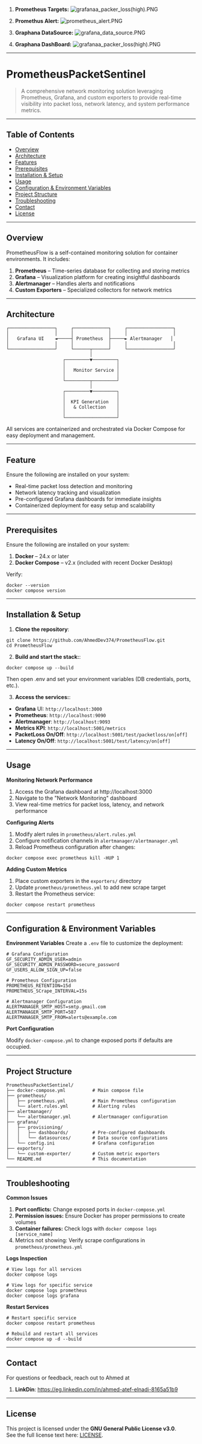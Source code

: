 1. **Prometheus Targets:** 
![grafanaa_packer_loss(high).PNG](Images/grafanaa_packer_loss(high).PNG)

2. **Promethus Alert:** 
![prometheus_alert.PNG](Images/prometheus_alert.PNG)

3. **Graphana DataSource:** 
![grafana_data_source.PNG](images/grafana_data_source.PNG)  

4. **Graphana DashBoard:** 
![grafanaa_packer_loss(high).PNG](images/grafanaa_packer_loss(high).PNG)


---

# PrometheusPacketSentinel

> A comprehensive network monitoring solution leveraging Prometheus, Grafana, and custom exporters to provide real-time visibility into packet loss, network latency, and system performance metrics.

---

##  Table of Contents

- [Overview](#overview)  
- [Architecture](#architecture)
- [Features](#features)   
- [Prerequisites](#prerequisites)  
- [Installation & Setup](#installation--setup)  
- [Usage](#usage)  
- [Configuration & Environment Variables](#configuration--environment-variables)  
- [Project Structure](#project-structure)
- [Troubleshooting](#Troubleshooting)  
- [Contact](#contact)  
- [License](#license)

---

## Overview

PrometheusFlow is a self-contained monitoring solution for container environments. It includes:

1. **Prometheus** – Time-series database for collecting and storing metrics
2. **Grafana** – Visualization platform for creating insightful dashboards
3. **Alertmanager** – Handles alerts and notifications
4. **Custom Exporters** – Specialized collectors for network metrics

---

## Architecture

```plaintext
┌─────────────────┐     ┌─────────────┐     ┌─────────────────┐
│                 │     │             │     │                 │
│   Grafana UI    ◄─────┤ Prometheus  ├─────► Alertmanager   │
│                 │     │             │     │                 │
└─────────────────┘     └──────┬──────┘     └─────────────────┘
                               │
                     ┌─────────▼─────────┐
                     │                   │
                     │   Monitor Service │
                     │                   │
                     └─────────┬─────────┘
                               │
                     ┌─────────▼─────────┐
                     │                   │
                     │  KPI Generation   │
                     │   & Collection    │
                     │                   │
                     └───────────────────┘
```
All services are containerized and orchestrated via Docker Compose for easy deployment and management.

---
## Feature

Ensure the following are installed on your system:
  - Real-time packet loss detection and monitoring
  - Network latency tracking and visualization
  - Pre-configured Grafana dashboards for immediate insights
  - Containerized deployment for easy setup and scalability

---

## Prerequisites

Ensure the following are installed on your system:

1. **Docker** – 24.x or later
2. **Docker Compose** – v2.x (included with recent Docker Desktop)

Verify:

```plaintext
docker --version
docker compose version
```

---

## Installation & Setup

1. **Clone the repository**:
```plaintext
git clone https://github.com/AhmedDev374/PrometheusFlow.git
cd PrometheusFlow
```

2. **Build and start the stack:**:
```plaintext
docker compose up --build
```
Then open .env and set your environment variables (DB credentials, ports, etc.).

3. **Access the services:**:

  - **Grafana** UI: ```http://localhost:3000```
  - **Prometheus**: ```http://localhost:9090```
  - **Alertmanager**: ```http://localhost:9093```
  - **Metrics KPI**: ```http://localhost:5001/metrics```
  - **PacketLoss On/Off**: ```http://localhost:5001/test/packetloss/on[off]```
  - **Latency On/Off**: ```http://localhost:5001/test/latency/on[off]```

---

## Usage
**Monitoring Network Performance**

1. Access the Grafana dashboard at http://localhost:3000
2. Navigate to the "Network Monitoring" dashboard
3. View real-time metrics for packet loss, latency, and network performance

**Configuring Alerts**

1. Modify alert rules in ```prometheus/alert.rules.yml```
2. Configure notification channels in ```alertmanager/alertmanager.yml```
3. Reload Prometheus configuration after changes:

```plaintext
docker compose exec prometheus kill -HUP 1
```
**Adding Custom Metrics**

1. Place custom exporters in the ```exporters/``` directory
2. Update ```prometheus/prometheus.yml``` to add new scrape target
3. Restart the Prometheus service:
```plaintext
docker compose restart prometheus
```
---

## Configuration & Environment Variables

**Environment Variables**
Create a ```.env``` file to customize the deployment:

```plaintext
# Grafana Configuration
GF_SECURITY_ADMIN_USER=admin
GF_SECURITY_ADMIN_PASSWORD=secure_password
GF_USERS_ALLOW_SIGN_UP=false

# Prometheus Configuration
PROMETHEUS_RETENTION=15d
PROMETHEUS_SCrape_INTERVAL=15s

# Alertmanager Configuration
ALERTMANAGER_SMTP_HOST=smtp.gmail.com
ALERTMANAGER_SMTP_PORT=587
ALERTMANAGER_SMTP_FROM=alerts@example.com
```
**Port Configuration**

Modify ```docker-compose.yml``` to change exposed ports if defaults are occupied.

---

## Project Structure
```plaintext
PrometheusPacketSentinel/
├── docker-compose.yml          # Main compose file
├── prometheus/
│   ├── prometheus.yml          # Main Prometheus configuration
│   └── alert.rules.yml         # Alerting rules
├── alertmanager/
│   └── alertmanager.yml        # Alertmanager configuration
├── grafana/
│   ├── provisioning/
│   │   ├── dashboards/         # Pre-configured dashboards
│   │   └── datasources/        # Data source configurations
│   └── config.ini              # Grafana configuration
├── exporters/
│   └── custom-exporter/        # Custom metric exporters
└── README.md                   # This documentation
```
---

## Troubleshooting

**Common Issues**
  1. **Port conflicts:** Change exposed ports in ```docker-compose.yml```
  2. **Permission issues:** Ensure Docker has proper permissions to create volumes
  3. **Container failures:** Check logs with ```docker compose logs [service_name]```
  4. Metrics not showing: Verify scrape configurations in ```prometheus/prometheus.yml```

**Logs Inspection**
```plaintext
# View logs for all services
docker compose logs

# View logs for specific service
docker compose logs prometheus
docker compose logs grafana
```

**Restart Services**
```plaintext
# Restart specific service
docker compose restart prometheus

# Rebuild and restart all services
docker compose up -d --build
```

---

## Contact

For questions or feedback, reach out to Ahmed at

1. **LinkDin**: https://eg.linkedin.com/in/ahmed-atef-elnadi-8165a51b9

---

## License

This project is licensed under the **GNU General Public License v3.0**.  
See the full license text here: [LICENSE](LICENSE).

